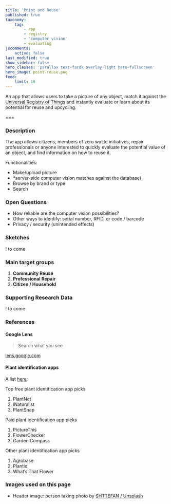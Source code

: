 ```yaml
---
title: 'Point and Reuse'
published: true
taxonomy:
    tag:
        - app
        - registry
        - 'computer vision'
        - evaluating
jscomments:
    active: false
last_modified: true
show_sidebar: false
hero_classes: 'parallax text-fardk overlay-light hero-fullscreen'
hero_image: point-reuse.png
feed:
    limit: 10
---
```


An app that allows users to take a picture of any object, match it against the [Universal Registry of Things](../universal-registry-things) and instantly evaluate or learn about its potential for reuse and upcycling.

===

### Description

The app allows citizens, members of zero waste initiatives, repair professionals or anyone interested to quickly evaluate the potential value of an object, and find information on how to reuse it.

Functionalities:

* Make/upload picture
 * *server-side computer vision matches against the database)
* Browse by brand or type
* Search

### Open Questions

* How reliable are the computer vision possibilities?
* Other ways to identify: serial number, RFID, qr code / barcode
* Privacy / security (unintended effects)

### Sketches

! to come

### Main target groups

1. **Community Reuse**
1. **Professional Repair**
1. **Citizen / Household**

### Supporting Research Data

! to come

### References

#### Google Lens

> Search what you see

[lens.google.com](https://lens.google.com/)

#### Plant identification apps

A list [here](https://youhadmeatgardening.com/best-plant-identification-app/):

Top free plant identification app picks

1. PlantNet
1. iNaturalist
1. PlantSnap

Paid plant identification app picks

1. PictureThis
1. FlowerChecker
1. Garden Compass

Other plant identification app picks

1. Agrobase
1. Plantix
1. What’s That Flower

### Images used on this page

* Header image: person taking photo by [SHTTEFAN / Unsplash](https://unsplash.com/photos/ggZuL3BTSJU)
